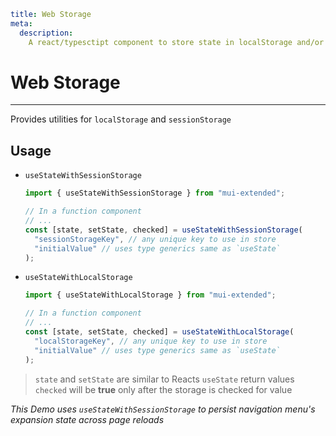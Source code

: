 ```YAML
title: Web Storage
meta:
  description:
    A react/typesctipt component to store state in localStorage and/or sessionStorage.
```

# Web Storage

---

Provides utilities for `localStorage` and `sessionStorage`

## Usage

- `useStateWithSessionStorage`

  ```typescript
  import { useStateWithSessionStorage } from "mui-extended";

  // In a function component
  // ...
  const [state, setState, checked] = useStateWithSessionStorage(
    "sessionStorageKey", // any unique key to use in store
    "initialValue" // uses type generics same as `useState`
  );
  ```

- `useStateWithLocalStorage`

  ```typescript
  import { useStateWithLocalStorage } from "mui-extended";

  // In a function component
  // ...
  const [state, setState, checked] = useStateWithLocalStorage(
    "localStorageKey", // any unique key to use in store
    "initialValue" // uses type generics same as `useState`
  );
  ```

> `state` and `setState` are similar to Reacts `useState` return values  
> `checked` will be **true** only after the storage is checked for value

_This Demo uses `useStateWithSessionStorage` to persist navigation menu's expansion state across page reloads_
